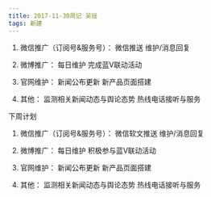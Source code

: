 ```yaml
---
title: 2017-11-30周记 吴瑶
tags: 新建
---
```

1. 微信推广（订阅号&服务号）：
微信推送
维护/消息回复

2. 微博推广：
每日维护
完成蓝V联动活动

3. 官网维护：
新闻公布更新
新产品页面搭建

4. 其他：
监测相关新闻动态与舆论态势
热线电话接听与服务

下周计划

 1. 微信推广（订阅号&服务号）：
微信软文推送
维护/消息回复



2. 微博推广：
每日维护
积极参与蓝V联动活动

3. 官网维护：
新闻公布更新
新产品页面搭建

4. 其他：
监测相关新闻动态与舆论态势
热线电话接听与服务